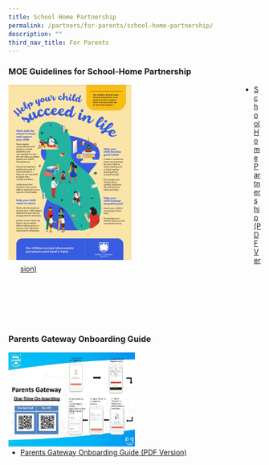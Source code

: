 ```yaml
---
title: School Home Partnership
permalink: /partners/for-parents/school-home-partnership/
description: ""
third_nav_title: For Parents
---
```

### MOE Guidelines for School-Home Partnership

<div>
<div style="float: left">
<img src="/images/MOE%20Guidelines%20for%20scool%20home%20partnership.jpg"
    style="width:50%">
</div>
<div>
</div>
</div>

* [School Home Partnership (PDF Version)](/files/school-home-partnership.pdf)

<br>
<br>
<br>
<br>
<br>

### Parents Gateway Onboarding Guide

<div>
<div style="float: left">
<img src="/images/PG%20Onboarding%20Guide.jpg"
    style="width:50%">
</div>
<div>
</div>
</div>

* [Parents Gateway Onboarding Guide (PDF Version)](/files/For%20P1%20Parents%20not%20onboard%20PG%20-%20Onboarding%20and%20Class%20Allocation%20Guide.pdf)